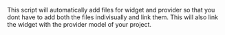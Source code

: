 This script will automatically add files for widget and provider so that you dont have to add both the files indivisually and link them.
This will also link the widget with the provider model of your project.

